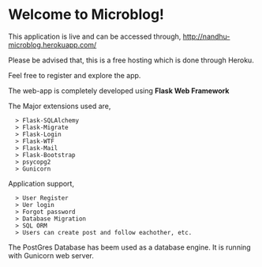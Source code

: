 # Welcome to Microblog!

This application is live and can be accessed through,
http://nandhu-microblog.herokuapp.com/

Please be advised that, this is a free hosting which is done through Heroku.

Feel free to register and explore the app.

The web-app is completely developed using **Flask Web Framework**

The Major extensions used are,
```
  > Flask-SQLAlchemy
  > Flask-Migrate
  > Flask-Login
  > Flask-WTF
  > Flask-Mail
  > Flask-Bootstrap
  > psycopg2
  > Gunicorn
  ```
  
Application support,
```
  > User Register
  > Uer login
  > Forgot password
  > Database Migration
  > SQL ORM
  > Users can create post and follow eachother, etc.
  ```
  
The PostGres Database has beem used as a database engine.
It is running with Gunicorn web server.
